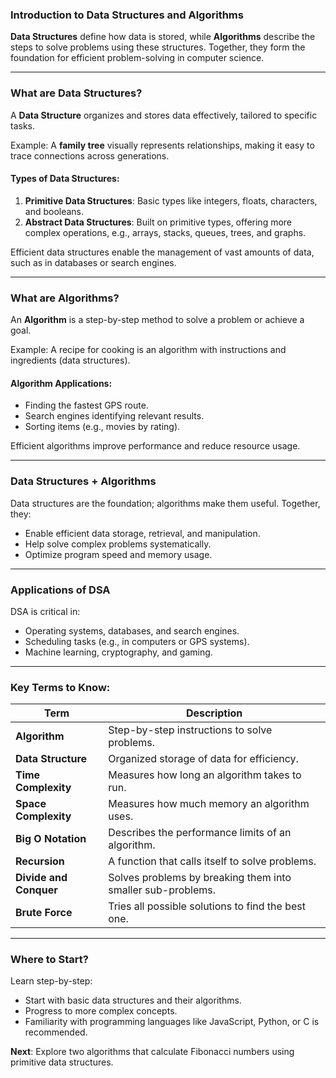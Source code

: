 ### Introduction to Data Structures and Algorithms  

**Data Structures** define how data is stored, while **Algorithms** describe the steps to solve problems using these structures. Together, they form the foundation for efficient problem-solving in computer science.  

---

### What are Data Structures?  
A **Data Structure** organizes and stores data effectively, tailored to specific tasks.  

Example: A **family tree** visually represents relationships, making it easy to trace connections across generations.  

#### Types of Data Structures:  
1. **Primitive Data Structures**: Basic types like integers, floats, characters, and booleans.  
2. **Abstract Data Structures**: Built on primitive types, offering more complex operations, e.g., arrays, stacks, queues, trees, and graphs.  

Efficient data structures enable the management of vast amounts of data, such as in databases or search engines.

---

### What are Algorithms?  
An **Algorithm** is a step-by-step method to solve a problem or achieve a goal.  

Example: A recipe for cooking is an algorithm with instructions and ingredients (data structures).  

#### Algorithm Applications:  
- Finding the fastest GPS route.  
- Search engines identifying relevant results.  
- Sorting items (e.g., movies by rating).  

Efficient algorithms improve performance and reduce resource usage.  

---

### Data Structures + Algorithms  
Data structures are the foundation; algorithms make them useful. Together, they:  
- Enable efficient data storage, retrieval, and manipulation.  
- Help solve complex problems systematically.  
- Optimize program speed and memory usage.  

---

### Applications of DSA  
DSA is critical in:  
- Operating systems, databases, and search engines.  
- Scheduling tasks (e.g., in computers or GPS systems).  
- Machine learning, cryptography, and gaming.  

---

### Key Terms to Know:  
| **Term**              | **Description**                                                                 |
|------------------------|---------------------------------------------------------------------------------|
| **Algorithm**          | Step-by-step instructions to solve problems.                                   |
| **Data Structure**     | Organized storage of data for efficiency.                                      |
| **Time Complexity**    | Measures how long an algorithm takes to run.                                   |
| **Space Complexity**   | Measures how much memory an algorithm uses.                                    |
| **Big O Notation**     | Describes the performance limits of an algorithm.                              |
| **Recursion**          | A function that calls itself to solve problems.                                |
| **Divide and Conquer** | Solves problems by breaking them into smaller sub-problems.                    |
| **Brute Force**        | Tries all possible solutions to find the best one.                             |

---

### Where to Start?  
Learn step-by-step:  
- Start with basic data structures and their algorithms.  
- Progress to more complex concepts.  
- Familiarity with programming languages like JavaScript, Python, or C is recommended.  

**Next**: Explore two algorithms that calculate Fibonacci numbers using primitive data structures.  

